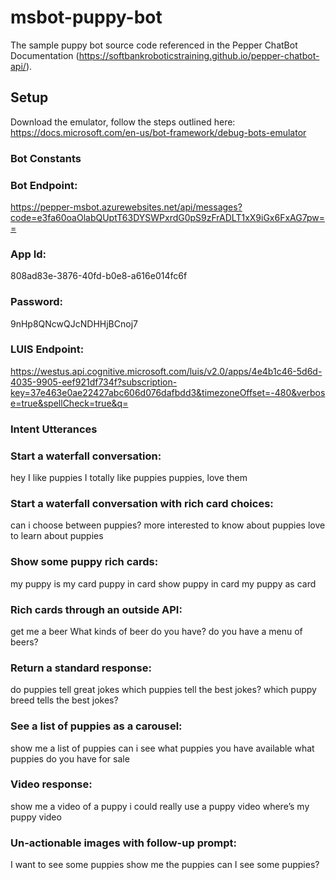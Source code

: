# msbot-puppy-bot
The sample puppy bot source code referenced in the Pepper ChatBot Documentation (https://softbankroboticstraining.github.io/pepper-chatbot-api/).

## Setup
Download the emulator, follow the steps outlined here:
https://docs.microsoft.com/en-us/bot-framework/debug-bots-emulator 

### Bot Constants
### Bot Endpoint:
https://pepper-msbot.azurewebsites.net/api/messages?code=e3fa60oaOlabQUptT63DYSWPxrdG0pS9zFrADLT1xX9iGx6FxAG7pw== 

### App Id:
808ad83e-3876-40fd-b0e8-a616e014fc6f

### Password:
9nHp8QNcwQJcNDHHjBCnoj7

### LUIS Endpoint:
https://westus.api.cognitive.microsoft.com/luis/v2.0/apps/4e4b1c46-5d6d-4035-9905-eef921df734f?subscription-key=37e463e0ae22427abc606d076dafbdd3&timezoneOffset=-480&verbose=true&spellCheck=true&q= 

### Intent Utterances

### Start a waterfall conversation:
hey I like puppies
I totally like puppies
puppies, love them

### Start a waterfall conversation with rich card choices:
can i choose between puppies?
more interested to know about puppies
love to learn about puppies

### Show some puppy rich cards:
my puppy is my card
puppy in card
show puppy in card
my puppy as card

### Rich cards through an outside API:
get me a beer
What kinds of beer do you have?
do you have a menu of beers?

### Return a standard response:
do puppies tell great jokes
which puppies tell the best jokes?
which puppy breed tells the best jokes?

### See a list of puppies as a carousel:
show me a list of puppies
can i see what puppies you have available
what puppies do you have for sale

### Video response:
show me a video of a puppy
i could really use a puppy video
where’s my puppy video

### Un-actionable images with follow-up prompt:
I want to see some puppies
show me the puppies
can I see some puppies?
